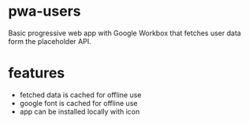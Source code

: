 # pwa-users
Basic progressive web app with Google Workbox that fetches user data form the placeholder API.

# features
- fetched data is cached for offline use
- google font is cached for offline use
- app can be installed locally with icon